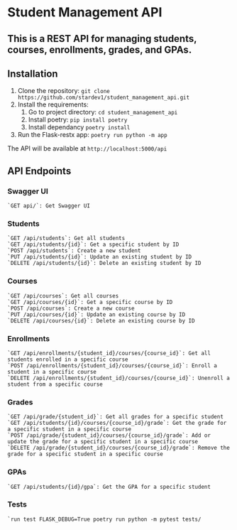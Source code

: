 # Student Management API
## This is a REST API for managing students, courses, enrollments, grades, and GPAs.

## Installation
1. Clone the repository:
    `git clone https://github.com/stardev1/student_management_api.git`
2. Install the requirements:
    1. Go to project directory: 
        `cd student_management_api`
    2. Install poetry: 
        `pip install poetry`
    3. Install dependancy
        `poetry install`
3. Run the Flask-restx app:
    `poetry run python -m app`

The API will be available at `http://localhost:5000/api`

## API Endpoints

### Swagger UI
    `GET api/`: Get Swagger UI

### Students
    `GET /api/students`: Get all students
    `GET /api/students/{id}`: Get a specific student by ID
    `POST /api/students`: Create a new student
    `PUT /api/students/{id}`: Update an existing student by ID
    `DELETE /api/students/{id}`: Delete an existing student by ID

### Courses
    `GET /api/courses`: Get all courses
    `GET /api/courses/{id}`: Get a specific course by ID
    `POST /api/courses`: Create a new course
    `PUT /api/courses/{id}`: Update an existing course by ID
    `DELETE /api/courses/{id}`: Delete an existing course by ID

### Enrollments
    `GET /api/enrollments/{student_id}/courses/{course_id}`: Get all students enrolled in a specific course
    `POST /api/enrollments/{student_id}/courses/{course_id}`: Enroll a student in a specific course
    `DELETE /api/enrollments/{student_id}/courses/{course_id}`: Unenroll a student from a specific course
### Grades
    `GET /api/grade/{student_id}`: Get all grades for a specific student
    `GET /api/students/{id}/courses/{course_id}/grade`: Get the grade for a specific student in a specific course
    `POST /api/grade/{student_id}/courses/{course_id}/grade`: Add or update the grade for a specific student in a specific course
    `DELETE /api/grade/{student_id}/courses/{course_id}/grade`: Remove the grade for a specific student in a specific course
### GPAs
    `GET /api/students/{id}/gpa`: Get the GPA for a specific student
### Tests
    `run test FLASK_DEBUG=True poetry run python -m pytest tests/
    
